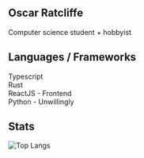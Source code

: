## Oscar Ratcliffe
Computer science student + hobbyist

## Languages / Frameworks
Typescript    
Rust    
ReactJS - Frontend    
Python - Unwillingly    

## Stats
![Top Langs](https://github-readme-stats.vercel.app/api/top-langs/?username=OscarRatcliffe&size_weight=0.5&count_weight=0.5&theme=holi&hide_border=true&bg_color=00000000)    

